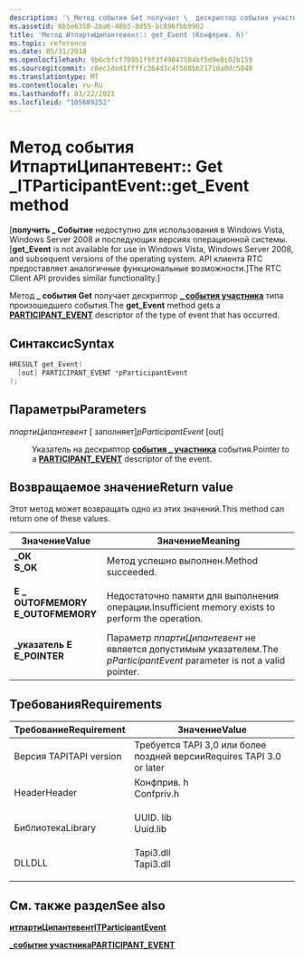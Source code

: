 ```yaml
---
description: '\_Метод события Get получает \_ дескриптор события участника типа произошедшего события.'
ms.assetid: 6b5e6358-2ba6-48b5-8d55-bc896fbb9962
title: 'Метод ИтпартиЦипантевент:: get_Event (Конфприв. h)'
ms.topic: reference
ms.date: 05/31/2018
ms.openlocfilehash: 9b6cbfcf709b1f9f3f49047504bf5d9e8c02b159
ms.sourcegitcommit: c8ec1ded1ffffc364d3c4f560bb2171da0dc5040
ms.translationtype: MT
ms.contentlocale: ru-RU
ms.lasthandoff: 03/22/2021
ms.locfileid: "105689252"
---
```

# <a name="itparticipanteventget_event-method"></a><span data-ttu-id="f3b99-103">Метод события ИтпартиЦипантевент:: Get \_</span><span class="sxs-lookup"><span data-stu-id="f3b99-103">ITParticipantEvent::get\_Event method</span></span>

<span data-ttu-id="f3b99-104">\[**получить \_ Событие** недоступно для использования в Windows Vista, Windows Server 2008 и последующих версиях операционной системы.</span><span class="sxs-lookup"><span data-stu-id="f3b99-104">\[**get\_Event** is not available for use in Windows Vista, Windows Server 2008, and subsequent versions of the operating system.</span></span> <span data-ttu-id="f3b99-105">API клиента RTC предоставляет аналогичные функциональные возможности.\]</span><span class="sxs-lookup"><span data-stu-id="f3b99-105">The RTC Client API provides similar functionality.\]</span></span>

<span data-ttu-id="f3b99-106">Метод **\_ события Get** получает дескриптор [**\_ события участника**](participant-event.md) типа произошедшего события.</span><span class="sxs-lookup"><span data-stu-id="f3b99-106">The **get\_Event** method gets a [**PARTICIPANT\_EVENT**](participant-event.md) descriptor of the type of event that has occurred.</span></span>

## <a name="syntax"></a><span data-ttu-id="f3b99-107">Синтаксис</span><span class="sxs-lookup"><span data-stu-id="f3b99-107">Syntax</span></span>


```C++
HRESULT get_Event(
  [out] PARTICIPANT_EVENT *pParticipantEvent
);
```



## <a name="parameters"></a><span data-ttu-id="f3b99-108">Параметры</span><span class="sxs-lookup"><span data-stu-id="f3b99-108">Parameters</span></span>

<dl> <dt>

<span data-ttu-id="f3b99-109">*ппартиЦипантевент* \[ заполняет\]</span><span class="sxs-lookup"><span data-stu-id="f3b99-109">*pParticipantEvent* \[out\]</span></span>
</dt> <dd>

<span data-ttu-id="f3b99-110">Указатель на дескриптор [**события \_ участника**](participant-event.md) события.</span><span class="sxs-lookup"><span data-stu-id="f3b99-110">Pointer to a [**PARTICIPANT\_EVENT**](participant-event.md) descriptor of the event.</span></span>

</dd> </dl>

## <a name="return-value"></a><span data-ttu-id="f3b99-111">Возвращаемое значение</span><span class="sxs-lookup"><span data-stu-id="f3b99-111">Return value</span></span>

<span data-ttu-id="f3b99-112">Этот метод может возвращать одно из этих значений.</span><span class="sxs-lookup"><span data-stu-id="f3b99-112">This method can return one of these values.</span></span>



| <span data-ttu-id="f3b99-113">Значение</span><span class="sxs-lookup"><span data-stu-id="f3b99-113">Value</span></span>                                                                                         | <span data-ttu-id="f3b99-114">Значение</span><span class="sxs-lookup"><span data-stu-id="f3b99-114">Meaning</span></span>                                                              |
|-----------------------------------------------------------------------------------------------|----------------------------------------------------------------------|
| <dl> <span data-ttu-id="f3b99-115"><dt>**\_ОК**</dt></span><span class="sxs-lookup"><span data-stu-id="f3b99-115"><dt>**S\_OK**</dt></span></span> </dl>          | <span data-ttu-id="f3b99-116">Метод успешно выполнен.</span><span class="sxs-lookup"><span data-stu-id="f3b99-116">Method succeeded.</span></span><br/>                                         |
| <dl> <span data-ttu-id="f3b99-117"><dt>**E \_ OUTOFMEMORY**</dt></span><span class="sxs-lookup"><span data-stu-id="f3b99-117"><dt>**E\_OUTOFMEMORY**</dt></span></span> </dl> | <span data-ttu-id="f3b99-118">Недостаточно памяти для выполнения операции.</span><span class="sxs-lookup"><span data-stu-id="f3b99-118">Insufficient memory exists to perform the operation.</span></span><br/>      |
| <dl> <span data-ttu-id="f3b99-119"><dt>**\_указатель E**</dt></span><span class="sxs-lookup"><span data-stu-id="f3b99-119"><dt>**E\_POINTER**</dt></span></span> </dl>     | <span data-ttu-id="f3b99-120">Параметр *ппартиЦипантевент* не является допустимым указателем.</span><span class="sxs-lookup"><span data-stu-id="f3b99-120">The *pParticipantEvent* parameter is not a valid pointer.</span></span><br/> |



 

## <a name="requirements"></a><span data-ttu-id="f3b99-121">Требования</span><span class="sxs-lookup"><span data-stu-id="f3b99-121">Requirements</span></span>



| <span data-ttu-id="f3b99-122">Требование</span><span class="sxs-lookup"><span data-stu-id="f3b99-122">Requirement</span></span> | <span data-ttu-id="f3b99-123">Значение</span><span class="sxs-lookup"><span data-stu-id="f3b99-123">Value</span></span> |
|-------------------------|---------------------------------------------------------------------------------------|
| <span data-ttu-id="f3b99-124">Версия TAPI</span><span class="sxs-lookup"><span data-stu-id="f3b99-124">TAPI version</span></span><br/> | <span data-ttu-id="f3b99-125">Требуется TAPI 3,0 или более поздней версии</span><span class="sxs-lookup"><span data-stu-id="f3b99-125">Requires TAPI 3.0 or later</span></span><br/>                                                 |
| <span data-ttu-id="f3b99-126">Header</span><span class="sxs-lookup"><span data-stu-id="f3b99-126">Header</span></span><br/>       | <dl> <span data-ttu-id="f3b99-127"><dt>Конфприв. h</dt></span><span class="sxs-lookup"><span data-stu-id="f3b99-127"><dt>Confpriv.h</dt></span></span> </dl> |
| <span data-ttu-id="f3b99-128">Библиотека</span><span class="sxs-lookup"><span data-stu-id="f3b99-128">Library</span></span><br/>      | <dl> <span data-ttu-id="f3b99-129"><dt>UUID. lib</dt></span><span class="sxs-lookup"><span data-stu-id="f3b99-129"><dt>Uuid.lib</dt></span></span> </dl>   |
| <span data-ttu-id="f3b99-130">DLL</span><span class="sxs-lookup"><span data-stu-id="f3b99-130">DLL</span></span><br/>          | <dl> <span data-ttu-id="f3b99-131"><dt>Tapi3.dll</dt></span><span class="sxs-lookup"><span data-stu-id="f3b99-131"><dt>Tapi3.dll</dt></span></span> </dl>  |



## <a name="see-also"></a><span data-ttu-id="f3b99-132">См. также раздел</span><span class="sxs-lookup"><span data-stu-id="f3b99-132">See also</span></span>

<dl> <dt>

[<span data-ttu-id="f3b99-133">**итпартиЦипантевент**</span><span class="sxs-lookup"><span data-stu-id="f3b99-133">**ITParticipantEvent**</span></span>](itparticipantevent.md)
</dt> <dt>

[<span data-ttu-id="f3b99-134">**\_событие участника**</span><span class="sxs-lookup"><span data-stu-id="f3b99-134">**PARTICIPANT\_EVENT**</span></span>](participant-event.md)
</dt> </dl>

 

 




